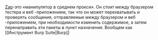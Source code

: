 [Zap](https://www.zaproxy.org/getting-started/)-это «манипулятор в среднем прокси». Он стоит между браузером тестера и веб -приложением, так что он может перехватывать и проверять сообщения, отправляемые между браузером и веб -приложением, при необходимости изменить содержимое, а затем перенаправить эти пакеты в пункт назначения. Вообщем как [[Инструмент Burp Suite|Burp]]
